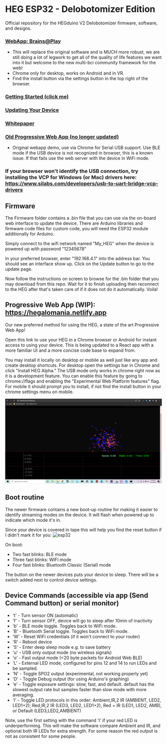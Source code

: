 # HEG ESP32 - Delobotomizer Edition

Official repository for the HEGduino V2 Delobotomizer firmware, software, and designs.

### [WebApp: Brains@Play](https://app.brainsatplay.com)
- This will replace the original software and is MUCH more robust, we are still doing a lot of legwork to get all of the quality of life features we want into it but welcome to the new multi-bci community framework for the web! 
- Chrome only for desktop, works on Android and in VR. 
- Find the install button via the settings button in the top right of the browser.
### [Getting Started (click me)](https://github.com/moothyknight/HEG_ESP32_Delobotomizer/blob/main/Guides/GettingStarted.md)
### [Updating Your Device](https://github.com/moothyknight/HEG_ESP32_Delobotomizer/blob/main/Guides/Updating.md)
### [Whitepaper](https://github.com/moothyknight/HEG_ESP32_Delobotomizer/blob/main/Guides/Open%20Source%20HEG_FNIRS%20Whitepaper.pdf)
### [Old Progressive Web App (no longer updated)](https://hegalomania.netlify.app) 
- Original webapp demo, use via Chrome for Serial USB support. Use BLE mode if the USB device is not recognized in browser, this is a known issue. If that fails use the web server with the device in WiFi mode.


### If your browser won't identify the USB connection, try installing the VCP for Windows (or Mac) drivers here: https://www.silabs.com/developers/usb-to-uart-bridge-vcp-drivers

## Firmware

The Firmware folder contains a .bin file that you can use via the on-board web interface to update the device. There are Arduino libraries and firmware code files for custom code, you will need the ESP32 module additionally for Arduino.

Simply connect to the wifi network named "My_HEG" when the device is powered up with password "12345678"

In your preferred browser, enter "192.168.4.1" into the address bar. You should see an interface show up. Click on the Update button to go to the update page.

Now follow the instructions on screen to browse for the .bin folder that you may download from this repo. Wait for it to finish uploading then reconnect to the HEG after that's taken care of if it does not do it automatically. Voila!

## Progressive Web App (WIP): https://hegalomania.netlify.app

Our new preferred method for using the HEG, a state of the art Progressive Web App! 

Open this link to use your HEG in a Chrome browser or Android for instant access to using your device. This is being updated to a React app with a more familiar UI and a more concise code base to expand from.

You may install it locally on desktop or mobile as well just like any app and create desktop shortcuts. For desktop open the settings bar in Chrome and click "Install HEG Alpha." The USB mode only works in chrome right now as it is a development feature. You can enable this feature by going to chrome://flags and enabling the "Experimental Web Platform features" flag. For mobile it should prompt you to install, if not find the install button in your chrome settings menu on mobile.

![Boids](images/Capture.PNG)

## Boot routine

The newer firmware contains a new boot-up routine for making it easier to identify streaming modes on the device. It will flash when powered up to indicate which mode it's in.

Since your device is covered in tape this will help you find the reset button if I didn't mark it for you:
![esp32](https://github.com/moothyknight/HEG_ESP32_Delobotomizer/blob/29a4eabf0b20d9b95add2a5981e5b34cf1502fad/images/esp32.jpg)

On boot:
* Two fast blinks: BLE mode
* Three fast blinks: WIFI mode
* Four fast blinks: Bluetooth Classic (Serial) mode

The button on the newer devices puts your device to sleep. There will be a switch added next to control device settings.

## Device Commands (accessible via app (Send Command button) or serial monitor)

* 't' - Turn sensor ON (automatic)
* 'f' - Turn sensor OFF, device will go to sleep after 10min of inactivity
* 'b' - BLE mode toggle. Toggles back to WiFi mode.
* 'B' - Bluetooth Serial toggle. Toggles back to WiFi mode.
* 'W' - Reset WiFi credentials (if it won't connect to your router)
* 'R' - Reboot device
* 'S' - Enter deep sleep mode e.g. to save battery
* 'u' - USB only output mode (no wireless signals)
* 'o' - Fast output mode (<20 byte packets for Android Web BLE)
* 'L' - External LED mode, configured for pins 12 and 14 to run LEDs and be sampled.
* 'N' - Toggle SPO2 output (experimental, not working properly yet)
* 'D' - Toggle Debug output (for using Arduino's graphing)
* 'e' - Toggle exposure settings: slow, fast, and default. default has the slowest output rate but samples faster than slow mode with more averaging.
* 'l' - Toggle LED protocols in this order: Ambient,IR,2 IR (AMBIENT, LED2, LED1+2); Red,IR,2 IR (LED3, LED2, LED1+2), Red = IR (LED1, LED2, AMB), or Default (LED3,LED2,AMBIENT)

Note, use the first setting with the command 'l' if your red LED is underperforming. This will make the software compare Ambient and IR, and optional both IR LEDs for extra strength. For some reason the red output is not as consistent for some people.
